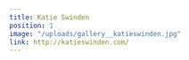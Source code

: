 ```yaml
---
title: Katie Swinden
position: 1
image: "/uploads/gallery__katieswinden.jpg"
link: http://katieswinden.com/
---
```


